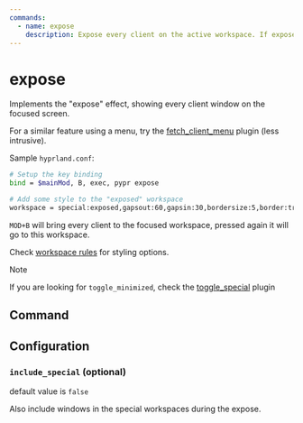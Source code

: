 ```yaml
---
commands:
  - name: expose
    description: Expose every client on the active workspace. If expose is already active, then restores everything and move to the focused window.
---
```


# expose

Implements the "expose" effect, showing every client window on the focused screen.

For a similar feature using a menu, try the [fetch_client_menu](./fetch_client_menu) plugin (less intrusive).

Sample `hyprland.conf`:

```bash
# Setup the key binding
bind = $mainMod, B, exec, pypr expose

# Add some style to the "exposed" workspace
workspace = special:exposed,gapsout:60,gapsin:30,bordersize:5,border:true,shadow:false
```

`MOD+B` will bring every client to the focused workspace, pressed again it will go to this workspace.

Check [workspace rules](https://wiki.hyprland.org/Configuring/Workspace-Rules/#rules) for styling options.

> [!note]
> If you are looking for `toggle_minimized`, check the [toggle_special](./toggle_special) plugin


## Command

<CommandList :commands="$frontmatter.commands" />

## Configuration


### `include_special` (optional)

default value is `false`

Also include windows in the special workspaces during the expose.

